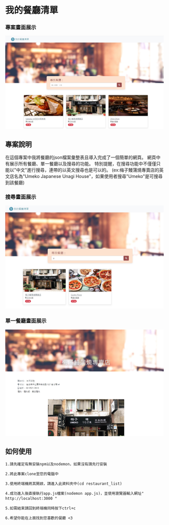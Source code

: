 # 我的餐廳清單

### 專案畫面展示
![image](./public/image/index.jpg)


## 專案說明

在這個專案中我將餐廳的json檔案彙整表且導入完成了一個簡單的網頁。
網頁中有展示所有餐廳、單一餐廳以及搜尋的功能。
特別提醒，在搜尋功能中不僅僅只能以"中文"進行搜尋，連帶的以英文搜尋也是可以的。
(ex:梅子鰻蒲燒專賣店的英文店名為"Umeko Japanese Unagi House"，如果使用者搜尋"Umeko"是可搜尋到該餐廳)

### 搜尋畫面展示
![image](./public/image/search.jpg)

### 單一餐廳畫面展示
![image](./public/image/show.jpg)


## 如何使用

```
1.請先確定有無安裝npm以及nodemon，如果沒有請先行安裝
```

```
2.將此專案clone至您的電腦中
```

```
3.使用終端機將其開啟，請進入此資料夾中(cd restaurant_list)
```

```
4.成功進入後直接執行app.js檔案(nodemon app.js)，並使用瀏覽器輸入網址" http://localhost:3000 "
```

```
5.如需結束請回到終端機同時按下ctrl+c
```

```
6.希望你能在上面找到您喜歡的餐廳 <3
```
